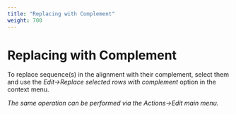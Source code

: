 ```yaml
---
title: "Replacing with Complement"
weight: 700
---
```


# Replacing with Complement

To replace sequence(s) in the alignment with their complement, select them and use the _Edit->Replace selected rows with complement_ option in the context menu.

_The same operation can be performed via the Actions->Edit main menu._